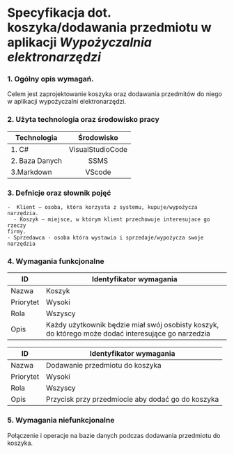 # Specyfikacja dot. koszyka/dodawania przedmiotu w aplikacji _Wypożyczalnia elektronarzędzi_

### 1. Ogólny opis wymagań. 
Celem jest zaprojektowanie koszyka oraz dodawania przedmitów do niego w aplikacji wypożyczalni elektronarzędzi.

### 2.  Użyta technologia oraz środowisko pracy  
    
  
 | Technologia        | Środowisko   |
| ------------- |:-------------------:|
| 1. C#   |VisualStudioCode |
| 2.  Baza Danych  | SSMS        |
| 3.Markdown|VScode        |


### 3. Defnicje oraz słownik pojęć

    -  Klient – osoba, która korzysta z systemu, kupuje/wypożycza narzędzia.
	  - Koszyk – miejsce, w którym klient przechowuje interesujace go rzeczy
    firmy.
    - Sprzedawca - osoba która wystawia i sprzedaje/wypożycza swoje narzędzia

### 4. Wymagania funkcjonalne


| ID        | Identyfikator wymagania                                                                             |
|-----------|-----------------------------------------------------------------------------------------------------|
| Nazwa     | Koszyk                                                                                              |
| Priorytet | Wysoki                                                                                              |
| Rola      | Wszyscy                                                                                             |
| Opis      | Każdy użytkownik będzie miał swój osobisty koszyk, do którego może dodać interesujące go narzedzia  |  



| ID        | Identyfikator wymagania                                                                             |
|-----------|-----------------------------------------------------------------------------------------------------|
| Nazwa     | Dodawanie przedmiotu do koszyka                                                                                             |
| Priorytet | Wysoki                                                                                              |
| Rola      | Wszyscy                                                                                             |
| Opis      | Przycisk przy przedmiocie aby dodać go do koszyka  |  


### 5. Wymagania niefunkcjonalne
Połączenie i operacje na bazie danych podczas dodawania przedmiotu do koszyka.


